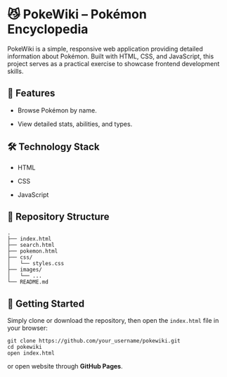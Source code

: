 # 😼 PokeWiki – Pokémon Encyclopedia

PokeWiki is a simple, responsive web application providing detailed information about Pokémon. Built with HTML, CSS, and JavaScript, this project serves as a practical exercise to showcase frontend development skills.

## 💼 Features

- Browse Pokémon by name.

- View detailed stats, abilities, and types.

## 🛠️ Technology Stack

- HTML

- CSS

- JavaScript

## 📂 Repository Structure

```
.  
├── index.html  
├── search.html  
├── pokemon.html  
├── css/  
│   └── styles.css  
├── images/  
│   └── ...  
└── README.md
```

## 📖 Getting Started

Simply clone or download the repository, then open the ```index.html``` file in your browser:

```
git clone https://github.com/your_username/pokewiki.git
cd pokewiki
open index.html
```

or open website through **GitHub Pages**.
